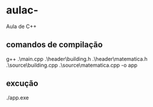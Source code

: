 # aulac-
Aula de C++


## comandos de compilação
g++ .\main.cpp .\header\building.h .\header\matematica.h .\source\building.cpp .\source\matematica.cpp -o app 

## excução
./app.exe